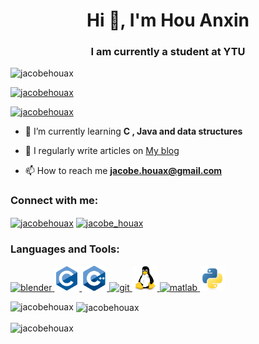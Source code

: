 <h1 align="center">Hi 👋, I'm Hou Anxin</h1>
<h3 align="center">I am currently a student at YTU</h3>
<p align="left"> <img src="https://komarev.com/ghpvc/?username=jacobehouax&label=Profile%20views&color=92edb0&style=flat-square" alt="jacobehouax" /> </p>

<p align="left"> <a href="https://github.com/ryo-ma/github-profile-trophy"><img src="https://github-profile-trophy.vercel.app/?username=jacobehouax" alt="jacobehouax" /></a> </p>

<p align="left"> <a href="https://twitter.com/jacobehouax" target="blank"><img src="https://img.shields.io/twitter/follow/jacobehouax?logo=twitter&style=for-the-badge" alt="jacobehouax" /></a> </p>

- 🌱 I’m currently learning **C , Java and data structures**

- 📝 I regularly write articles on [My blog](https://blog.hyastar.com)

- 📫 How to reach me **jacobe.houax@gmail.com**

<h3 align="left">Connect with me:</h3>
<p align="left">
<a href="https://twitter.com/jacobehouax" target="blank"><img align="center" src="https://raw.githubusercontent.com/rahuldkjain/github-profile-readme-generator/master/src/images/icons/Social/twitter.svg" alt="jacobehouax" height="30" width="40" /></a>
<a href="https://www.leetcode.com/jacobe_houax" target="blank"><img align="center" src="https://raw.githubusercontent.com/rahuldkjain/github-profile-readme-generator/master/src/images/icons/Social/leet-code.svg" alt="jacobe_houax" height="30" width="40" /></a>
</p>

<h3 align="left">Languages and Tools:</h3>
<p align="left"> <a href="https://www.blender.org/" target="_blank" rel="noreferrer"> <img src="https://download.blender.org/branding/community/blender_community_badge_white.svg" alt="blender" width="40" height="40"/> </a> <a href="https://www.cprogramming.com/" target="_blank" rel="noreferrer"> <img src="https://raw.githubusercontent.com/devicons/devicon/master/icons/c/c-original.svg" alt="c" width="40" height="40"/> </a> <a href="https://www.w3schools.com/cpp/" target="_blank" rel="noreferrer"> <img src="https://raw.githubusercontent.com/devicons/devicon/master/icons/cplusplus/cplusplus-original.svg" alt="cplusplus" width="40" height="40"/> </a> <a href="https://git-scm.com/" target="_blank" rel="noreferrer"> <img src="https://www.vectorlogo.zone/logos/git-scm/git-scm-icon.svg" alt="git" width="40" height="40"/> </a> <a href="https://www.linux.org/" target="_blank" rel="noreferrer"> <img src="https://raw.githubusercontent.com/devicons/devicon/master/icons/linux/linux-original.svg" alt="linux" width="40" height="40"/> </a> <a href="https://www.mathworks.com/" target="_blank" rel="noreferrer"> <img src="https://upload.wikimedia.org/wikipedia/commons/2/21/Matlab_Logo.png" alt="matlab" width="40" height="40"/> </a> <a href="https://www.python.org" target="_blank" rel="noreferrer"> <img src="https://raw.githubusercontent.com/devicons/devicon/master/icons/python/python-original.svg" alt="python" width="40" height="40"/> </a> </p>

<p><img align="left" src="https://github-readme-stats.vercel.app/api/top-langs?username=jacobehouax&show_icons=true&theme=merko&title_color=e683d9&text_color=68d4a2&bg_color=193549&locale=en&layout=compact" alt="jacobehouax" /></p>

<p>&nbsp;<img align="center" src="https://github-readme-stats.vercel.app/api?username=jacobehouax&show_icons=true&theme=gruvbox&title_color=d579c9&text_color=61c798&bg_color=173143&locale=en" alt="jacobehouax" /></p>

<p><img align="center" src="https://github-readme-streak-stats.herokuapp.com/?user=jacobehouax&theme=highcontrast" alt="jacobehouax" /></p>
